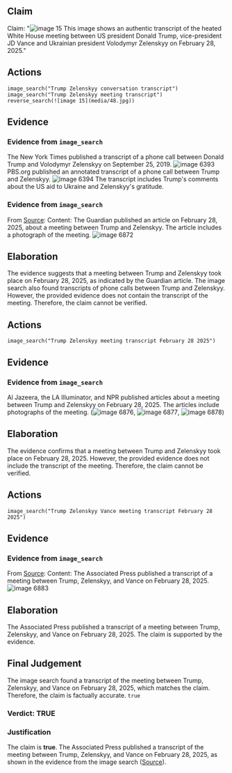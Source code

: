 ## Claim
Claim: "![image 15](media/48.jpg) This image shows an authentic transcript of the heated White House meeting between US president Donald Trump, vice-president JD Vance and Ukrainian president Volodymyr Zelenskyy on February 28, 2025."

## Actions
```
image_search("Trump Zelenskyy conversation transcript")
image_search("Trump Zelenskyy meeting transcript")
reverse_search(![image 15](media/48.jpg))
```

## Evidence
### Evidence from `image_search`
The New York Times published a transcript of a phone call between Donald Trump and Volodymyr Zelenskyy on September 25, 2019. ![image 6393](media/2025-08-29_22-45-1756507557-283173.jpg) PBS.org published an annotated transcript of a phone call between Trump and Zelenskyy. ![image 6394](media/2025-08-29_22-45-1756507558-863926.jpg) The transcript includes Trump's comments about the US aid to Ukraine and Zelenskyy's gratitude.


### Evidence from `image_search`
From [Source](https://www.theguardian.com/us-news/2025/feb/28/trump-zelenskyy-meeting-transcript): 
Content: The Guardian published an article on February 28, 2025, about a meeting between Trump and Zelenskyy. The article includes a photograph of the meeting. ![image 6872](media/2025-08-29_23-08-1756508928-129738.jpg)


## Elaboration
The evidence suggests that a meeting between Trump and Zelenskyy took place on February 28, 2025, as indicated by the Guardian article. The image search also found transcripts of phone calls between Trump and Zelenskyy. However, the provided evidence does not contain the transcript of the meeting. Therefore, the claim cannot be verified.



## Actions
```
image_search("Trump Zelenskyy meeting transcript February 28 2025")
```

## Evidence
### Evidence from `image_search`
Al Jazeera, the LA Illuminator, and NPR published articles about a meeting between Trump and Zelenskyy on February 28, 2025. The articles include photographs of the meeting. (![image 6876](media/2025-08-29_23-08-1756508938-048592.jpg), ![image 6877](media/2025-08-29_23-08-1756508938-422433.jpg), ![image 6878](media/2025-08-29_23-08-1756508938-597614.jpg))


## Elaboration
The evidence confirms that a meeting between Trump and Zelenskyy took place on February 28, 2025. However, the provided evidence does not include the transcript of the meeting. Therefore, the claim cannot be verified.


## Actions
```
image_search("Trump Zelenskyy Vance meeting transcript February 28 2025")
```

## Evidence
### Evidence from `image_search`
From [Source](https://apnews.com/article/trump-zelenskyy-vance-transcript-oval-office-80685f5727628c64065da81525f8f0cf): 
Content: The Associated Press published a transcript of a meeting between Trump, Zelenskyy, and Vance on February 28, 2025. ![image 6883](media/2025-08-29_23-09-1756508953-610321.jpg)


## Elaboration
The Associated Press published a transcript of a meeting between Trump, Zelenskyy, and Vance on February 28, 2025. The claim is supported by the evidence.


## Final Judgement
The image search found a transcript of the meeting between Trump, Zelenskyy, and Vance on February 28, 2025, which matches the claim. Therefore, the claim is factually accurate. `true`

### Verdict: TRUE

### Justification
The claim is **true**. The Associated Press published a transcript of the meeting between Trump, Zelenskyy, and Vance on February 28, 2025, as shown in the evidence from the image search ([Source](https://apnews.com/article/trump-zelenskyy-vance-transcript-oval-office-80685f5727628c64065da81525f8f0cf)).
